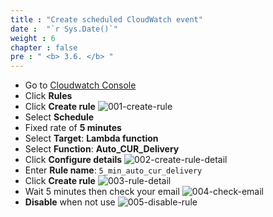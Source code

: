 ```yaml
---
title : "Create scheduled CloudWatch event"
date :  "`r Sys.Date()`" 
weight : 6
chapter : false
pre : " <b> 3.6. </b> "
---
```

+ Go to [Cloudwatch Console](https://console.aws.amazon.com/cloudwatch/home)
+ Click **Rules**
+ Click **Create rule**
![001-create-rule](/images/3.6-cloudwatch/001-create-rule.png)
+ Select **Schedule**
+ Fixed rate of **5 minutes**
+ Select **Target**: **Lambda function**
+ Select **Function**: **Auto_CUR_Delivery**
+ Click **Configure details**
![002-create-rule-detail](/images/3.6-cloudwatch/002-create-rule-detail.png)
+ Enter **Rule name**: ```5_min_auto_cur_delivery```
+ Click **Create rule**
![003-rule-detail](/images/3.6-cloudwatch/003-rule-detail.png)
+ Wait 5 minutes then check your email
![004-check-email](/images/3.6-cloudwatch/004-check-email.png)
+ **Disable** when not use
![005-disable-rule](/images/3.6-cloudwatch/005-disable-rule.png)